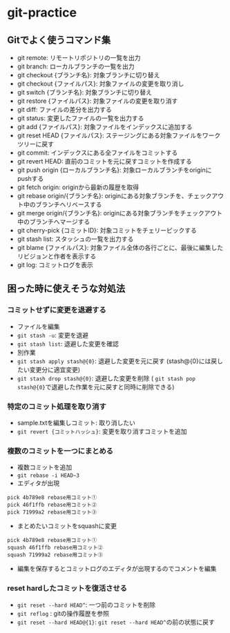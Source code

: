 # git-practice

## Gitでよく使うコマンド集

- git remote: リモートリポジトリの一覧を出力
- git branch: ローカルブランチの一覧を出力
- git checkout {ブランチ名}: 対象ブランチに切り替え
- git checkout {ファイルパス}: 対象ファイルの変更を取り消し
- git switch {ブランチ名}: 対象ブランチに切り替え
- git restore {ファイルパス}: 対象ファイルの変更を取り消す
- git diff: ファイルの差分を出力する
- git status: 変更したファイルの一覧を出力する
- git add {ファイルパス}: 対象ファイルをインデックスに追加する
- git reset HEAD {ファイルパス}: ステージングにある対象ファイルをワークツリーに戻す
- git commit: インデックスにある全ファイルをコミットする
- git revert HEAD: 直前のコミットを元に戻すコミットを作成する
- git push origin {ローカルブランチ名}: 対象ローカルブランチをoriginにpushする
- git fetch origin: originから最新の履歴を取得
- git rebase origin/{ブランチ名}: originにある対象ブランチを、チェックアウト中のブランチへリベースする
- git merge origin/{ブランチ名}: originにある対象ブランチをチェックアウト中のブランチへマージする
- git cherry-pick {コミットID}: 対象コミットをチェリーピックする
- git stash list: スタッシュの一覧を出力する
- git blame {ファイルパス}: 対象ファイル全体の各行ごとに、最後に編集したリビジョンと作者を表示する
- git log: コミットログを表示


## 困った時に使えそうな対処法

### コミットせずに変更を退避する
- ファイルを編集 
- `git stash -u`: 変更を退避
- `git stash list`: 退避した変更を確認
- 別作業
- `git stash apply stash@{0}`: 退避した変更を元に戻す (stash@{0}には戻したい変更分に適宜変更)
- `git stash drop stash@{0}`: 退避した変更を削除 ( `git stash pop stash@{0}`で退避した作業を元に戻すと同時に削除できる)

### 特定のコミット処理を取り消す
- sample.txtを編集しコミット: 取り消したい
- `git revert {コミットハッシュ}`: 変更を取り消すコミットを追加

### 複数のコミットを一つにまとめる
- 複数コミットを追加
- `git rebase -i HEAD~3`
- エディタが出現
```
pick 4b789e8 rebase用コミット①
pick 46f1ffb rebase用コミット②
pick 71999a2 rebase用コミット③
```
- まとめたいコミットをsquashに変更
```
pick 4b789e8 rebase用コミット①
squash 46f1ffb rebase用コミット②
squash 71999a2 rebase用コミット③
```
- 編集を保存するとコミットログのエディタが出現するのでコメントを編集

### reset hardしたコミットを復活させる
- `git reset --hard HEAD^`: 一つ前のコミットを削除
- `git reflog` : gitの操作履歴を参照
- `git reset --hard HEAD@{1}`: `git reset --hard HEAD^`の前の状態に戻す
